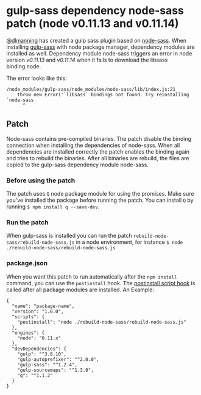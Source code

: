 # gulp-sass dependency node-sass patch (node v0.11.13 and v0.11.14)

[@dlmanning](https://github.com/dlmanning/) has created a gulp sass plugin based on [node-sass](https://github.com/sass/node-sass#workaround-for-node-v01113-v01114). 
When installing [gulp-sass](https://github.com/dlmanning/gulp-sass) with node package manager, dependency modules are installed as well. Dependency module node-sass triggers an error in node version *v0.11.13* and *v0.11.14* when it fails to download the libsass binding.node. 

The error looks like this:

	/node_modules/gulp-sass/node_modules/node-sass/lib/index.js:21  
	    throw new Error('`libsass` bindings not found. Try reinstalling `node-sass   
          ^

## Patch

Node-sass contains pre-compiled binaries. The patch disable the binding connection when installing the dependencies of node-sass. When all dependencies are installed correctly the patch enables the binding again and tries to rebuild the binaries. After all binaries are rebuild, the files are copied to the gulp-sass dependency module node-sass.


### Before using the patch

The patch uses `Q` node package module for using the promises. Make sure you've installed the package before running the patch. You can install `Q` by running `$ npm install q --save-dev`. 

### Run the patch

When gulp-sass is installed you can run the patch `rebuild-node-sass/rebuild-node-sass.js` in a node environment, for instance `$ node ./rebuild-node-sass/rebuild-node-sass.js`

### package.json

When you want this patch to run automatically after the `npm install` command, you can use the `postinstall` hook. The [postinstall script hook](https://docs.npmjs.com/misc/scripts) is called after all package modules are installed. An Example:

	{  
	  "name": "package-name",  
	  "version": "1.0.0",  
	  "scripts": {  
	    "postinstall": "node ./rebuild-node-sass/rebuild-node-sass.js"  
	  },  
	  "engines": {  
	    "node": "0.11.x"  
	  },  
	  "devDependencies": {  
	    "gulp": "^3.8.10",  
	    "gulp-autoprefixer": "^2.0.0",   
	    "gulp-sass": "^1.2.4",  
	    "gulp-sourcemaps": "^1.3.0",  
	    "q": "^1.1.2"  
	  }
	}

